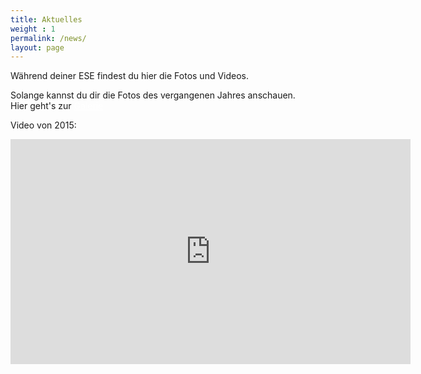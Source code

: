 ```yaml
---
title: Aktuelles
weight : 1
permalink: /news/
layout: page
---
```


Während deiner ESE findest du hier die Fotos und Videos. 

Solange kannst du dir die Fotos des vergangenen Jahres anschauen.  
Hier geht's zur <a href="https://users.ifsr.de/~vogel/" class="button radius large" style="color:#ffffff">Galerie</a>

Video von 2015:
<div class="flex-video widescreen vimeo">
  <iframe src="https://player.vimeo.com/video/141549237" width="640" height="360" frameborder="0" webkitallowfullscreen mozallowfullscreen allowfullscreen></iframe>
</div>


<!--
![ESE-Tutoren](img/tutoren{{site.year}}.jpg)

Eure ESE-Tutoren!
-->